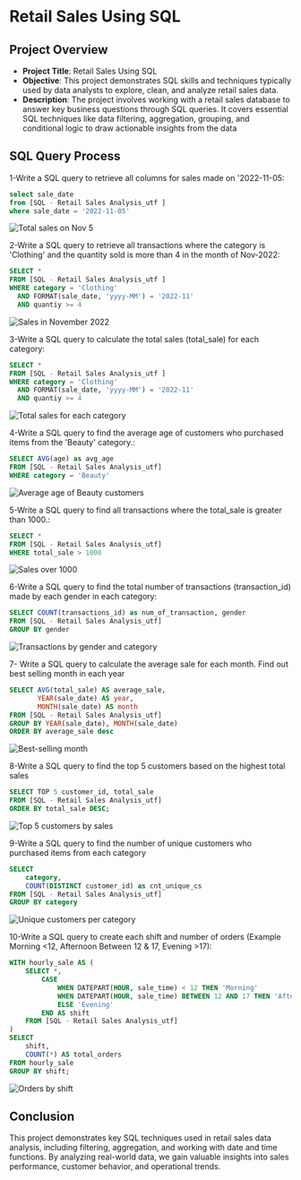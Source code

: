 # Retail Sales Using SQL
 
## Project Overview
- **Project Title**: Retail Sales Using SQL
- **Objective**: This project demonstrates SQL skills and techniques typically used by data analysts to explore, clean, and analyze retail sales data.
- **Description**:  The project involves working with a retail sales database to answer key business questions through SQL queries. It covers essential SQL techniques like data filtering, aggregation, grouping, and conditional logic to draw actionable insights from the data


## SQL Query Process
1-Write a SQL query to retrieve all columns for sales made on '2022-11-05:
```sql
select sale_date 
from [SQL - Retail Sales Analysis_utf ]
where sale_date = '2022-11-05'
```
<img src="images/Total sales on 5 of nov.png" alt="Total sales on Nov 5">

2-Write a SQL query to retrieve all transactions where the category is 'Clothing' and the quantity sold is more than 4 in the month of Nov-2022:
```sql
SELECT *
FROM [SQL - Retail Sales Analysis_utf ]
WHERE category = 'Clothing' 
  AND FORMAT(sale_date, 'yyyy-MM') = '2022-11'
  AND quantiy >= 4
```
<img src="images/All sale on nov-2022.png" alt="Sales in November 2022">

3-Write a SQL query to calculate the total sales (total_sale) for each category:
```sql
SELECT *
FROM [SQL - Retail Sales Analysis_utf ]
WHERE category = 'Clothing' 
  AND FORMAT(sale_date, 'yyyy-MM') = '2022-11'
  AND quantiy >= 4
```
<img src="images/Total sale for each category.png" alt="Total sales for each category">

4-Write a SQL query to find the average age of customers who purchased items from the 'Beauty' category.:
```sql
SELECT AVG(age) as avg_age
FROM [SQL - Retail Sales Analysis_utf]
WHERE category = 'Beauty'
```
<img src="images/avg_age.png" alt="Average age of Beauty customers">

5-Write a SQL query to find all transactions where the total_sale is greater than 1000.:
```sql
SELECT *
FROM [SQL - Retail Sales Analysis_utf]
WHERE total_sale > 1000
```
<img src="images/Total sale more than 1000.png" alt="Sales over 1000">

6-Write a SQL query to find the total number of transactions (transaction_id) made by each gender in each category:
```sql
SELECT COUNT(transactions_id) as num_of_transaction, gender
FROM [SQL - Retail Sales Analysis_utf]
GROUP BY gender
```
<img src="images/Total_Transaction.png" alt="Transactions by gender and category">

7- Write a SQL query to calculate the average sale for each month. Find out best selling month in each year
```sql
SELECT AVG(total_sale) AS average_sale, 
       YEAR(sale_date) AS year,
       MONTH(sale_date) AS month
FROM [SQL - Retail Sales Analysis_utf]
GROUP BY YEAR(sale_date), MONTH(sale_date)
ORDER BY average_sale desc
```
<img src="images/best selling of the month.png" alt="Best-selling month">

8-Write a SQL query to find the top 5 customers based on the highest total sales

```sql
SELECT TOP 5 customer_id, total_sale
FROM [SQL - Retail Sales Analysis_utf]
ORDER BY total_sale DESC;
```
<img src="images/top_5_customers.png" alt="Top 5 customers by sales">

9-Write a SQL query to find the number of unique customers who purchased items from each category

```sql
SELECT 
    category,    
    COUNT(DISTINCT customer_id) as cnt_unique_cs
FROM [SQL - Retail Sales Analysis_utf]
GROUP BY category
```

<img src="images/Total sale for each category.png" alt="Unique customers per category">

10-Write a SQL query to create each shift and number of orders (Example Morning <12, Afternoon Between 12 & 17, Evening >17):

```sql
WITH hourly_sale AS (
    SELECT *,
        CASE
            WHEN DATEPART(HOUR, sale_time) < 12 THEN 'Morning'
            WHEN DATEPART(HOUR, sale_time) BETWEEN 12 AND 17 THEN 'Afternoon'
            ELSE 'Evening'
        END AS shift
    FROM [SQL - Retail Sales Analysis_utf]
)
SELECT 
    shift,
    COUNT(*) AS total_orders    
FROM hourly_sale
GROUP BY shift;
```
<img src="images/Total orders of the day.png" alt="Orders by shift">

## Conclusion
This project demonstrates key SQL techniques used in retail sales data analysis, including filtering, aggregation, and working with date and time functions. By analyzing real-world data, we gain valuable insights into sales performance, customer behavior, and operational trends.
